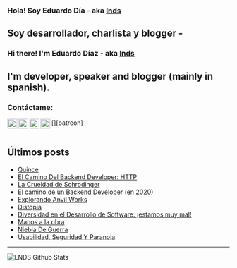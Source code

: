 
### Hola! Soy Eduardo Día - aka [lnds][website]

## Soy desarrollador, charlista y blogger -

### Hi there! I'm Eduardo Díaz - aka [lnds][website] 

## I'm developer, speaker and blogger (mainly in spanish).


### Contáctame:

[<img align="left" alt="lnds | Twitter" width="22px" src="https://cdn.jsdelivr.net/npm/simple-icons@v3/icons/twitter.svg">][twitter]

[<img align="left" alt="ediaz | LinkedIn" width="22px" src="https://cdn.jsdelivr.net/npm/simple-icons@v3/icons/linkedin.svg">][linkedin]

[<img align="left" alt="ediaz | Facebook" width="22px" src="https://cdn.jsdelivr.net/npm/simple-icons@v3/icons/facebook.svg">][facebook]


[<img align="left" alt="lnds | Patreon" width="22px" src="https://cdn.jsdelivr.net/npm/simple-icons@v3/icons/ko-fi.svg">][patreon]
<br>
<br>

## Últimos posts

<!-- BLOG-POST-LIST:START -->
- [Quince](https://lnds.net/blog/lnds/2020/08/01/quince/)
- [El Camino Del Backend Developer: HTTP](https://www.programando.org/blog/2020/07/31/el-camino-del-backend-developer-http/)
- [La Crueldad de Schrodinger](https://lnds.net/blog/lnds/2020/07/19/la-crueldad-de-schrodinger/)
- [El camino de un Backend Developer (en 2020)](https://www.programando.org/blog/2020/07/05/el-camino-de-un-backend-developer-en-2020/)
- [Explorando Anvil Works](https://www.programando.org/blog/2020/07/05/explorando-anvil-works/)
- [Distopía](https://www.akarru.com/blog/2020/06/28/distop%C3%ADa/)
- [Diversidad en el Desarrollo de Software: ¡estamos muy mal!](https://lnds.net/blog/lnds/2020/05/31/diversidad-en-el-desarrollo-de-software-estamos-muy-mal/)
- [Manos a la obra](https://lnds.net/blog/lnds/2020/05/23/manos-a-la-obra/)
- [Niebla De Guerra](https://lnds.net/blog/lnds/2020/04/29/niebla-de-guerra/)
- [Usabilidad, Seguridad Y Paranoia](https://lnds.net/blog/lnds/2020/04/05/usabilidad-seguridad-y-paranoia/)
<!-- BLOG-POST-LIST:END -->


---

<img align="left" alt="LNDS  Github Stats" src="https://github-readme-stats.vercel.app/api?username=lnds&show_icons=true&hide_border=true" />


[website]: https://lnds.net/
[website]: https://programando.org/
[website]: https://akarru.com/
[twitter]: https://twitter.com/lnds
[linkedin]: https://www.linkedin.com/in/ediaz/
[facebook]: https://www.facebook.com/EduardoDiazCortes
[kofi]: https://ko-fi.com/lnds

